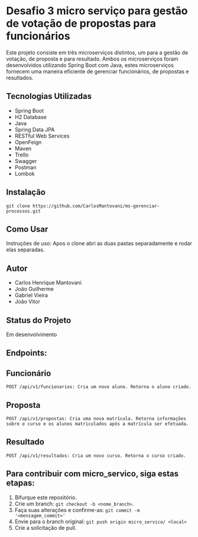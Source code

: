 ﻿# Desafio 3 micro serviço para gestão de votação de propostas para funcionários

Este projeto consiste em três microserviços distintos, um para a gestão de votação, de proposta e para resultado. Ambos os microserviços foram desenvolvidos utilizando Spring Boot com Java, estes microserviços fornecem uma maneira eficiente de gerenciar funcionários, de propostas e resultados.

## Tecnologias Utilizadas

- Spring Boot
- H2 Database
- Java
- Spring Data JPA
- RESTful Web Services
- OpenFeign
- Maven
- Trello
- Swagger
- Postman
- Lombok

## Instalação

```
git clone https://github.com/CarlosMantovani/ms-gerenciar-processos.git
```

## Como Usar

Instruções de uso: Apos o clone abri as duas pastas separadamente e rodar elas separadas.

## Autor
- Carlos Henrique Mantovani
- João Guilherme
- Gabriel Vieira
- João Vitor

## Status do Projeto

Em desenvolvimento

## Endpoints:
## Funcionário
```
POST /api/v1/funcionarios: Cria um novo aluno. Retorna o aluno criado.
```
## Proposta
```
POST /api/v1/propostas: Cria uma nova matrícula. Retorna informações sobre o curso e os alunos matriculados após a matrícula ser efetuada.
```
## Resultado
```
POST /api/v1/resultados: Cria um novo curso. Retorna o curso criado.
```
## Para contribuir com micro_servico, siga estas etapas:

1. Bifurque este repositório.
2. Crie um branch: `git checkout -b <nome_branch>`.
3. Faça suas alterações e confirme-as: `git commit -m '<mensagem_commit>'`
4. Envie para o branch original: `git push origin micro_servico/ <local>`
5. Crie a solicitação de pull.
